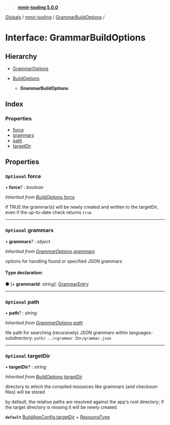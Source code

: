 > **[mmir-tooling 5.0.0](../README.md)**

[Globals](../README.md) / [mmir-tooling](../modules/mmir_tooling.md) / [GrammarBuildOptions](mmir_tooling.grammarbuildoptions.md) /

# Interface: GrammarBuildOptions

## Hierarchy

* [GrammarOptions](mmir_tooling.grammaroptions.md)

* [BuildOptions](mmir_tooling.buildoptions.md)

  * **GrammarBuildOptions**

## Index

### Properties

* [force](mmir_tooling.grammarbuildoptions.md#optional-force)
* [grammars](mmir_tooling.grammarbuildoptions.md#optional-grammars)
* [path](mmir_tooling.grammarbuildoptions.md#optional-path)
* [targetDir](mmir_tooling.grammarbuildoptions.md#optional-targetdir)

## Properties

### `Optional` force

• **force**? : *boolean*

*Inherited from [BuildOptions](mmir_tooling.buildoptions.md).[force](mmir_tooling.buildoptions.md#optional-force)*

if TRUE the grammar(s) will be newly created and written to the targetDir,
even if the up-to-date check returns `true`

___

### `Optional` grammars

• **grammars**? : *object*

*Inherited from [GrammarOptions](mmir_tooling.grammaroptions.md).[grammars](mmir_tooling.grammaroptions.md#optional-grammars)*

options for handling found or specified JSON grammars

#### Type declaration:

● \[▪ **grammarId**: *string*\]: [GrammarEntry](mmir_tooling.grammarentry.md)

___

### `Optional` path

• **path**? : *string*

*Inherited from [GrammarOptions](mmir_tooling.grammaroptions.md).[path](mmir_tooling.grammaroptions.md#optional-path)*

file path for searching (recursively) JSON grammars within languages-subdirectory:
`path/.../<grammar ID>/grammar.json`

___

### `Optional` targetDir

• **targetDir**? : *string*

*Inherited from [BuildOptions](mmir_tooling.buildoptions.md).[targetDir](mmir_tooling.buildoptions.md#optional-targetdir)*

directory to which the compiled resources like grammars (and checksum files) will be stored

by default, the relative paths are resolved against the app's root directory;
if the target directory is missing it will be newly created.

**`default`** [BuildAppConfig.targetDir](mmir_tooling.buildappconfig.md#optional-targetdir) + [ResourceType](../modules/mmir_tooling.md#resourcetype)